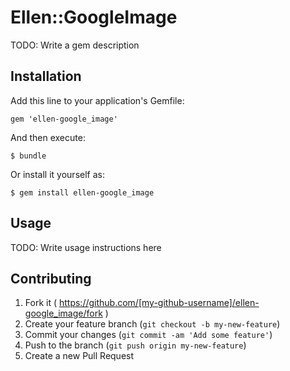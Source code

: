 # Ellen::GoogleImage

TODO: Write a gem description

## Installation

Add this line to your application's Gemfile:

    gem 'ellen-google_image'

And then execute:

    $ bundle

Or install it yourself as:

    $ gem install ellen-google_image

## Usage

TODO: Write usage instructions here

## Contributing

1. Fork it ( https://github.com/[my-github-username]/ellen-google_image/fork )
2. Create your feature branch (`git checkout -b my-new-feature`)
3. Commit your changes (`git commit -am 'Add some feature'`)
4. Push to the branch (`git push origin my-new-feature`)
5. Create a new Pull Request
